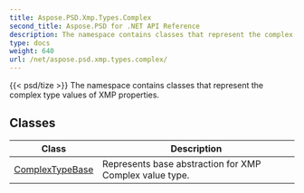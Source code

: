 ```yaml
---
title: Aspose.PSD.Xmp.Types.Complex
second_title: Aspose.PSD for .NET API Reference
description: The namespace contains classes that represent the complex type values of XMP properties
type: docs
weight: 640
url: /net/aspose.psd.xmp.types.complex/
---
```

{{< psd/tize >}}
The namespace contains classes that represent the complex type values of XMP properties.

## Classes

| Class | Description |
| --- | --- |
| [ComplexTypeBase](./complextypebase/) | Represents base abstraction for XMP Complex value type. |


